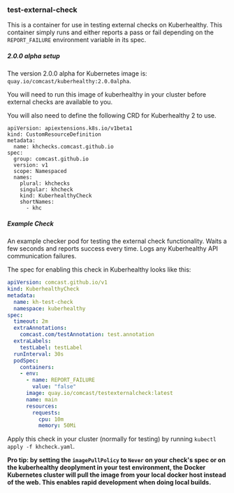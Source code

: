 ### test-external-check

This is a container for use in testing external checks on Kuberhealthy.  This container simply runs and either reports a pass or fail depending on the `REPORT_FAILURE` environment variable in its spec.

##### 2.0.0 alpha setup

The version 2.0.0 alpha for Kubernetes image is: `quay.io/comcast/kuberhealthy:2.0.0alpha`.  

You will need to run this image of kuberhealthy in your cluster before external checks are available to you.

You will also need to define the following CRD for Kuberhealthy 2 to use.

```
apiVersion: apiextensions.k8s.io/v1beta1
kind: CustomResourceDefinition
metadata:
  name: khchecks.comcast.github.io
spec:
  group: comcast.github.io
  version: v1
  scope: Namespaced
  names:
    plural: khchecks
    singular: khcheck
    kind: KuberhealthyCheck
    shortNames:
      - khc
```


##### Example Check

An example checker pod for testing the external check functionality.  Waits a few seconds and reports success every time.  Logs any Kuberhealthy API communication failures.

The spec for enabling this check in Kuberhealthy looks like this:

```yaml
apiVersion: comcast.github.io/v1
kind: KuberhealthyCheck
metadata:
  name: kh-test-check
  namespace: kuberhealthy
spec:
  timeout: 2m
  extraAnnotations:
    comcast.com/testAnnotation: test.annotation
  extraLabels:
    testLabel: testLabel
  runInterval: 30s
  podSpec:
    containers:
    - env:
      - name: REPORT_FAILURE
        value: "false"
      image: quay.io/comcast/testexternalcheck:latest
      name: main
      resources:
        requests:
          cpu: 10m
          memory: 50Mi
```

Apply this check in your cluster (normally for testing) by running `kubectl apply -f khcheck.yaml`.

**Pro tip: by setting the `imagePullPolicy` to `Never` on your check's spec or on the kuberhealthy deoplyment in your test environment, the Docker Kubernetes cluster will pull the image from your local docker host instead of the web.  This enables rapid development when doing local builds.**

